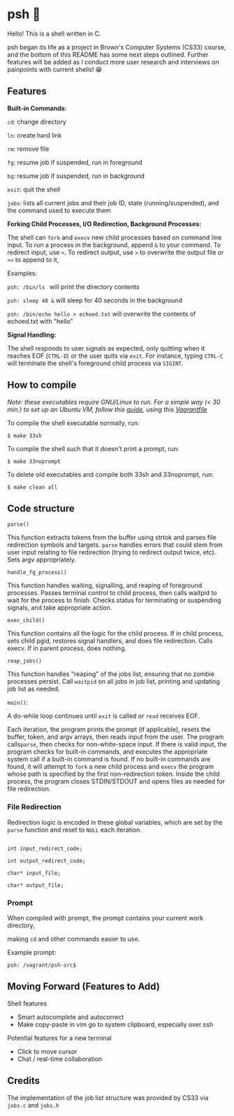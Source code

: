 # psh 🐚

Hello! This is a shell written in C. 

psh began its life as a project in Brown's Computer Systems (CS33) course, and the bottom of this README has some next steps outlined. Further features will be added as I conduct more user research and interviews on painpoints with current shells! 😁


## Features
**Built-in Commands:**


`cd`: change directory


`ln`: create hard link


`rm`: remove file


`fg`: resume job if suspended, run in foreground


`bg`: resume job if suspended, run in background


`exit`: quit the shell


`jobs`: lists all current jobs and their job ID, state (running/suspended), and the command used to execute them

**Forking Child Processes, I/O Redirection, Background Processes:**


The shell can `fork` and `execv` new child processes based on command line input. To run a process in the background, append `&` to your command. To redirect input, use `<`. To redirect output, use `>` to overwrite the output file or `>>` to append to it,

Examples:


 `psh: /bin/ls ` will print the directory contents


 `psh: sleep 40 &` will sleep for 40 seconds in the background


 `psh: /bin/echo hello > echoed.txt` will overwrite the contents of echoed.txt with "hello"

**Signal Handling:**


The shell responds to user signals as expected, only quitting when it reaches EOF (`CTRL-D`) or the user quits via `exit`. For instance, typing `CTRL-C` will terminate the shell's foreground child process via `SIGINT`.




## How to compile

 *Note: these executables require GNU/Linux to run. For a simple way (< 30 min.) to set up an Ubuntu VM, follow this [guide](http://cs.brown.edu/courses/csci1310/2020/assign/labs/lab0.html), using this [Vagrantfile](https://raw.githubusercontent.com/brown-cs0330/student-files/master/Vagrantfile)*

To compile the shell executable normally, run:

  

`$ make 33sh`

  

To compile the shell such that it doesn't print a prompt, run:

  

`$ make 33noprompt`

  

To delete old executables and compile both 33sh and 33noprompt, run:

  

`$ make clean all`




## Code structure

  

`parse()`

This function extracts tokens from the buffer using strtok and parses file redirection symbols and targets. `parse` handles errors that could stem from user input relating to file redirection (trying to redirect output twice, etc). Sets argv appropriately.

`handle_fg_process()`

This function handles waiting, signalling, and reaping of foreground processes. Passes terminal control to child process, then calls waitpid to
wait for the process to finish. Checks status for terminating or suspending
signals, and take appropriate action.

 `exec_child()`
 

This function contains all the logic for the child process. If in child process, sets child pgid, restores signal handlers, and does file redirection. Calls execv. If in parent process, does nothing.

`reap_jobs()`

This function handles "reaping" of the jobs list, ensuring that no zombie processes persist. Call `waitpid` on all jobs in job list, printing and updating job list as needed.

`main()`:

A do-while loop continues until `exit` is called or `read` receives EOF.

Each iteration, the program prints the prompt (if applicable), resets the buffer, token, and argv arrays, then reads input from the user. The program calls`parse`, then checks for non-white-space input. If there is valid input, the program checks for built-in commands, and executes the appropriate system call if a built-in command is found. If no built-in commands are found, it will attempt to `fork` a new child process and `execv` the program whose path is specified by the first non-redirection token. Inside the child process, the program closes STDIN/STDOUT and opens files as needed for file redirection.

  
 
### File Redirection

  

Redirection logic is encoded in these global variables, which are set by the `parse` function and reset to `NULL` each iteration.

```

int input_redirect_code;

int output_redirect_code;

char* input_file;

char* output_file;

```

  
  

  
  

### Prompt

When compiled with prompt, the prompt contains your current work directory,

making `cd` and other commands easier to use.

  

Example prompt:

  

`psh: /vagrant/psh-src$`

## Moving Forward (Features to Add)

Shell features
- Smart autocomplete and autocorrect
- Make copy-paste in vim go to system clipboard, especially over ssh

Potential features for a new terminal
- Click to move cursor
- Chat / real-time collaboration


## Credits

The implementation of the job list structure was provided by CS33 via `jobs.c` and `jobs.h`
